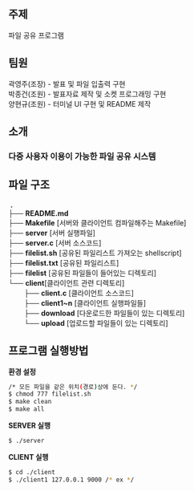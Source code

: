 ## 주제
파일 공유 프로그램

## 팀원
곽영주(조장) - 발표 및 파일 입출력 구현<br>
박종건(조원) - 발표자료 제작 및 소켓 프로그래밍 구현<br>
양현규(조원) - 터미널 UI 구현 및 README 제작<br>

## 소개
### 다중 사용자 이용이 가능한 파일 공유 시스템
## 파일 구조
&nbsp;**.**<br>
├── **README.md**<br>
├── **Makefile** [서버와 클라이언트 컴파일해주는 Makefile]<br>
├── **server** [서버 실행파일]<br>
├── **server.c** [서버 소스코드]<br>
├── **filelist.sh** [공유된 파일리스트 가져오는 shellscript]<br>
├── **filelist.txt** [공유된 파일리스트]<br>
├── **filelist** [공유된 파일들이 들어있는 디렉토리]<br>
└── **client**[클라이언트 관련 디렉토리]<br>
&nbsp;&nbsp;&nbsp;&nbsp;&nbsp;&nbsp;&nbsp;&nbsp;├── **client.c** [클라이언트 소스코드]<br>
&nbsp;&nbsp;&nbsp;&nbsp;&nbsp;&nbsp;&nbsp;&nbsp;├── **client1~n** [클라이언트 실행파일들]<br>
&nbsp;&nbsp;&nbsp;&nbsp;&nbsp;&nbsp;&nbsp;&nbsp;├── **download** [다운로드한 파일들이 있는 디렉토리]<br>
&nbsp;&nbsp;&nbsp;&nbsp;&nbsp;&nbsp;&nbsp;&nbsp;└── **upload** [업로드할 파일들이 있는 디렉토리]<br>


## 프로그램 실행방법

**환경 설정**
```bash
/* 모든 파일을 같은 위치(경로)상에 둔다. */
$ chmod 777 filelist.sh
$ make clean
$ make all
```

**SERVER 실행**
```bash
$ ./server
```

**CLIENT 실행**
```bash
$ cd ./client
$ ./client1 127.0.0.1 9000 /* ex */
```
